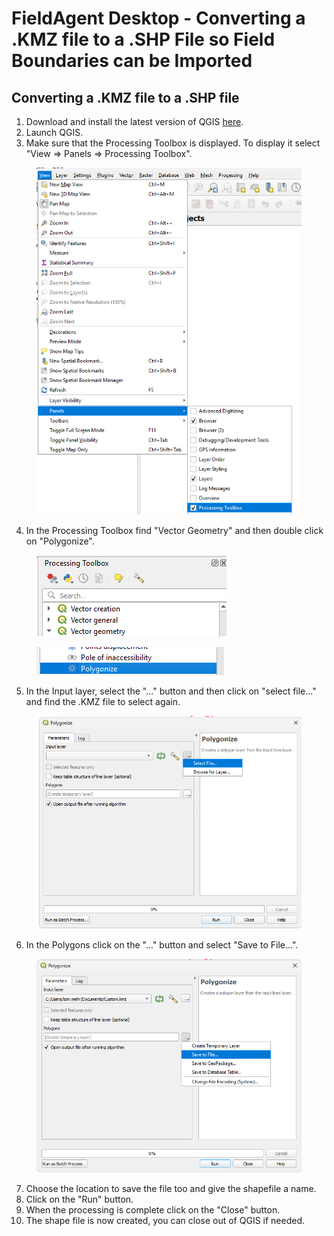 # FieldAgent Desktop - Converting a .KMZ file to a .SHP File so Field Boundaries can be Imported

## Converting a .KMZ file to a .SHP file

1. Download and install the latest version of QGIS [here](https://qgis.org).
2. Launch QGIS.
3. Make sure that the Processing Toolbox is displayed. To display it select "View => Panels =>  Processing Toolbox".

<div align="left"><figure><img src="../../.gitbook/assets/image (337).png" alt=""><figcaption></figcaption></figure></div>

4. In the Processing Toolbox find "Vector Geometry" and then double click on "Polygonize".

<div align="left"><figure><img src="../../.gitbook/assets/image (339).png" alt=""><figcaption></figcaption></figure></div>

<div align="left"><figure><img src="../../.gitbook/assets/image (340).png" alt=""><figcaption></figcaption></figure></div>

5. In the Input layer, select the "..." button and then click on "select file..." and find the .KMZ file to select again.

<figure><img src="../../.gitbook/assets/image (341).png" alt=""><figcaption></figcaption></figure>

6. In the Polygons click on the "..." button and select "Save to File...".

<figure><img src="../../.gitbook/assets/image (342).png" alt=""><figcaption></figcaption></figure>

7. Choose the location to save the file too and give the shapefile a name.
8. Click on the "Run" button.
9. When the processing is complete click on the "Close" button.
10. The shape file is now created, you can close out of QGIS if needed.
